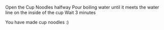 Open the Cup Noodles halfway
Pour boiling water until it meets the water line on the inside of the cup
Wait 3 minutes

You have made cup noodles
:)